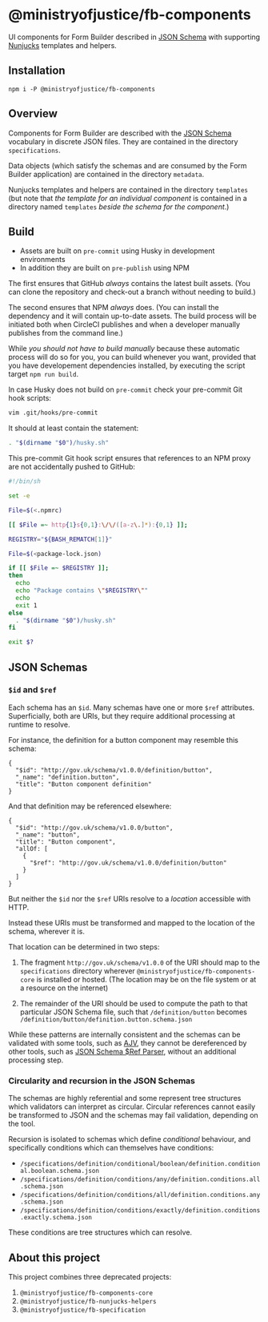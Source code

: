 # @ministryofjustice/fb-components

UI components for Form Builder described in [JSON Schema](https://json-schema.org/) with supporting [Nunjucks](https://mozilla.github.io/nunjucks/) templates and helpers.

## Installation

```
npm i -P @ministryofjustice/fb-components
```

## Overview

Components for Form Builder are described with the [JSON Schema](https://json-schema.org/) vocabulary in discrete JSON files. They are contained in the directory `specifications`.

Data objects (which satisfy the schemas and are consumed by the Form Builder application) are contained in the directory `metadata`.

Nunjucks templates and helpers are contained in the directory `templates` (but note that _the template for an individual component_ is contained in a directory named `templates` _beside the schema for the component_.)

## Build

- Assets are built on `pre-commit` using Husky in development environments
- In addition they are built on `pre-publish` using NPM

The first ensures that GitHub _always_ contains the latest built assets. (You can clone the repository and check-out a branch without needing to build.)

The second ensures that NPM _always_ does. (You can install the dependency and it will contain up-to-date assets. The build process will be initiated both when CircleCI publishes and when a developer manually publishes from the command line.)

While _you should not have to build manually_ because these automatic process will do so for you, you can build whenever you want, provided that you have developement dependencies installed, by executing the script target `npm run build`.

In case Husky does not build on `pre-commit` check your pre-commit Git hook scripts:

```sh
vim .git/hooks/pre-commit
```

It should at least contain the statement:

```sh
. "$(dirname "$0")/husky.sh"
```

This pre-commit Git hook script ensures that references to an NPM proxy are not accidentally pushed to GitHub:

```sh
#!/bin/sh

set -e

File=$(<.npmrc)

[[ $File =~ http{1}s{0,1}:\/\/([a-z\.]*):{0,1} ]];

REGISTRY="${BASH_REMATCH[1]}"

File=$(<package-lock.json)

if [[ $File =~ $REGISTRY ]];
then
  echo
  echo "Package contains \"$REGISTRY\""
  echo
  exit 1
else
  . "$(dirname "$0")/husky.sh"
fi

exit $?
```

## JSON Schemas

### `$id` and `$ref`

Each schema has an `$id`. Many schemas have one or more `$ref` attributes. Superficially, both are URIs, but they require additional processing at runtime to resolve.

For instance, the definition for a button component may resemble this schema:

```
{
  "$id": "http://gov.uk/schema/v1.0.0/definition/button",
  "_name": "definition.button",
  "title": "Button component definition"
}
```
And that definition may be referenced elsewhere:

```
{
  "$id": "http://gov.uk/schema/v1.0.0/button",
  "_name": "button",
  "title": "Button component",
  "allOf: [
    {
      "$ref": "http://gov.uk/schema/v1.0.0/definition/button"
    }
  ]
}
```

But neither the `$id` nor the `$ref` URIs resolve to a _location_ accessible with HTTP.

Instead these URIs must be transformed and mapped to the location of the schema, wherever it is.

That location can be determined in two steps:

1. The fragment `http://gov.uk/schema/v1.0.0` of the URI should map to the `specifications` directory wherever `@ministryofjustice/fb-components-core` is installed or hosted. (The location may be on the file system or at a resource on the internet)

2. The remainder of the URI should be used to compute the path to that particular JSON Schema file, such that `/definition/button` becomes `/definition/button/definition.button.schema.json`

While these patterns are internally consistent and the schemas can be validated with some tools, such as [AJV](https://www.npmjs.com/package/ajv), they cannot be dereferenced by other tools, such as [JSON Schema $Ref Parser](https://www.npmjs.com/package/json-schema-ref-parser), without an additional processing step.

### Circularity and recursion in the JSON Schemas

The schemas are highly referential and some represent tree structures which validators can interpret as circular. Circular references cannot easily be transformed to JSON and the schemas may fail validation, depending on the tool.

Recursion is isolated to schemas which define _conditional_ behaviour, and specifically conditions which can themselves have conditions:

* `/specifications/definition/conditional/boolean/definition.conditional.boolean.schema.json`
* `/specifications/definition/conditions/any/definition.conditions.all.schema.json`
* `/specifications/definition/conditions/all/definition.conditions.any.schema.json`
* `/specifications/definition/conditions/exactly/definition.conditions.exactly.schema.json`

These conditions are tree structures which can resolve.

## About this project

This project combines three deprecated projects:

1. `@ministryofjustice/fb-components-core`
2. `@ministryofjustice/fb-nunjucks-helpers`
3. `@ministryofjustice/fb-specification`
